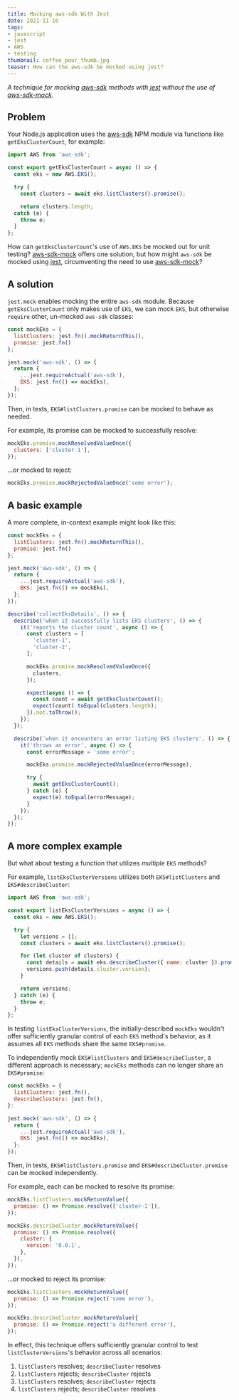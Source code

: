 ```yaml
---
title: Mocking aws-sdk With Jest
date: 2021-11-16
tags:
- javascript
- jest
- AWS
- testing
thumbnail: coffee_pour_thumb.jpg
teaser: How can the aws-sdk be mocked using jest?
---
```


_A technique for mocking [aws-sdk](https://aws.amazon.com/sdk-for-javascript/) methods with [jest](https://jestjs.io/) without the use of [aws-sdk-mock](https://www.npmjs.com/package/aws-sdk-mock)._

## Problem

Your Node.js application uses the [aws-sdk](https://aws.amazon.com/sdk-for-javascript/) NPM module via functions like `getEksClusterCount`, for example:

```javascript
import AWS from 'aws-sdk';

const export getEksClusterCount = async () => {
  const eks = new AWS.EKS();

  try {
    const clusters = await eks.listClusters().promise();

    return clusters.length;
  catch (e) {
    throw e;
  }
};
```

How can `getEksClusterCount`'s use of `AWS.EKS` be mocked out for unit testing? [aws-sdk-mock](https://www.npmjs.com/package/aws-sdk-mock) offers one solution, but how might `aws-sdk` be mocked using [jest](https://jestjs.io/), circumventing the need to use [aws-sdk-mock](https://www.npmjs.com/package/aws-sdk-mock)?

## A solution

`jest.mock` enables mocking the entire `aws-sdk` module. Because `getEksClusterCount` only makes use of `EKS`, we can mock `EKS`, but otherwise `require` other, un-mocked `aws-sdk` classes:

```javascript
const mockEks = {
  listClusters: jest.fn().mockReturnThis(),
  promise: jest.fn()
};

jest.mock('aws-sdk', () => {
  return {
    ...jest.requireActual('aws-sdk'),
    EKS: jest.fn(() => mockEks),
  };
});
```

Then, in tests, `EKS#listClusters.promise` can be mocked to behave as needed.

For example, its promise can be mocked to successfully resolve:

```javascript
mockEks.promise.mockResolvedValueOnce({
  clusters: ['cluster-1'],
});
```

...or mocked to reject:

```javascript
mockEks.promise.mockRejectedValueOnce('some error');
```

## A basic example

A more complete, in-context example might look like this:

```javascript
const mockEks = {
  listClusters: jest.fn().mockReturnThis(),
  promise: jest.fn()
};

jest.mock('aws-sdk', () => {
  return {
    ...jest.requireActual('aws-sdk'),
    EKS: jest.fn(() => mockEks),
  };
});

describe('collectEksDetails', () => {
  describe('when it successfully lists EKS clusters', () => {
    it('reports the cluster count', async () => {
      const clusters = [
        'cluster-1',
        'cluster-2',
      ];

      mockEks.promise.mockResolvedValueOnce({
        clusters,
      });

      expect(async () => {
        const count = await getEksClusterCount();
        expect(count).toEqual(clusters.length);
      }).not.toThrow();
    });
  });

  describe('when it encounters an error listing EKS clusters', () => {
    it('throws an error', async () => {
      const errorMessage = 'some error';

      mockEks.promise.mockRejectedValueOnce(errorMessage);

      try {
        await getEksClusterCount();
      } catch (e) {
        expect(e).toEqual(errorMessage);
      }
    });
  });
});
```

## A more complex example

But what about testing a function that utilizes _multiple_ `EKS` methods?

For example, `listEksClusterVersions` utilizes both `EKS#listClusters` and `EKS#describeCluster`:

```javascript
import AWS from 'aws-sdk';

const export listEksClusterVersions = async () => {
  const eks = new AWS.EKS();

  try {
    let versions = [];
    const clusters = await eks.listClusters().promise();

    for (let cluster of clusters) {
      const details = await eks.describeCluster({ name: cluster }).promise();
      versions.push(details.cluster.version);
    }

    return versions;
  } catch (e) {
    throw e;
  }
};
```

In testing `listEksClusterVersions`, the initially-described `mockEks` wouldn't offer sufficiently granular control of each `EKS` method's behavior, as it assumes all `EKS` methods share the same `EKS#promise`.

To independently mock `EKS#listClusters` and `EKS#describeCluster`, a different approach is necessary; `mockEks` methods can no longer share an `EKS#promise`:

```javascript
const mockEks = {
  listClusters: jest.fn(),
  describeClusters: jest.fn(),
}:

jest.mock('aws-sdk', () => {
  return {
    ...jest.requireActual('aws-sdk'),
    EKS: jest.fn(() => mockEks),
  };
});
```

Then, in tests, `EKS#listClusters.promise` and `EKS#describeCluster.promise` can be mocked independently.

For example, each can be mocked to resolve its promise:

```javascript
mockEks.listClusters.mockReturnValue({
  promise: () => Promise.resolve(['cluster-1']),
});

mockEks.describeCluster.mockReturnValue({
  promise: () => Promise.resolve({
    cluster: {
      version: '0.0.1',
    },
  }),
});
```

...or mocked to reject its promise:

```javascript
mockEks.listClusters.mockReturnValue({
  promise: () => Promise.reject('some error'),
});

mockEks.describeCluster.mockReturnValue({
  promise: () => Promise.reject('a different error'),
});
```

In effect, this technique offers sufficiently granular control to test `listClusterVersions`'s behavior across all scenarios:

1. `listClusters` resolves; `describeCluster` resolves
1. `listClusters` rejects; `describeCluster` rejects
1. `listClusters` resolves; `describeCluster` rejects
1. `listClusters` rejects; `describeCluster` resolves
